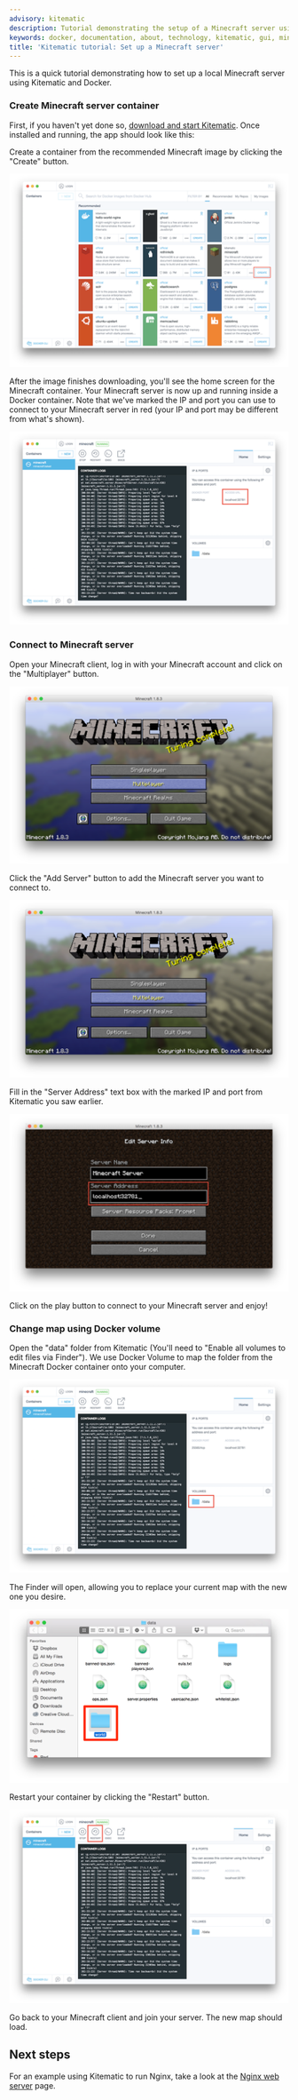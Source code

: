 ```yaml
---
advisory: kitematic
description: Tutorial demonstrating the setup of a Minecraft server using Docker and Kitematic
keywords: docker, documentation, about, technology, kitematic, gui, minecraft, tutorial
title: 'Kitematic tutorial: Set up a Minecraft server'
---
```


This is a quick tutorial demonstrating how to set up a local Minecraft server
using Kitematic and Docker.

### Create Minecraft server container

First, if you haven't yet done so, [download and start
Kitematic](index.md). Once installed and running, the app should look like this:

Create a container from the recommended Minecraft image by clicking the "Create"
button.

![create Minecraft container](images/minecraft-create.png)

After the image finishes downloading, you'll see the home screen for the
Minecraft container. Your Minecraft server is now up and running inside a Docker
container. Note that we've marked the IP and port you can use to connect to
your Minecraft server in red (your IP and port may be different from what's
shown).

![Minecraft server port and IP info](images/minecraft-port.png)

### Connect to Minecraft server

Open your Minecraft client, log in with your Minecraft account and click on the
"Multiplayer" button.

![Minecraft login screen](images/minecraft-login.png)

Click the "Add Server" button to add the Minecraft server you want to connect
to.

![Add server](images/minecraft-login.png)

Fill in the "Server Address" text box with the marked IP and port from Kitematic
you saw earlier.

![Minecraft server address](images/minecraft-server-address.png)

Click on the play button to connect to your Minecraft server and enjoy!


### Change map using Docker volume

Open the "data" folder from Kitematic (You'll need to "Enable all volumes to edit
files via Finder"). We use Docker Volume to map the folder from the Minecraft
Docker container onto your computer.

![Minecraft data volume](images/minecraft-data-volume.png)

The Finder will open, allowing you to replace your current map with the new one
you desire.

![Minecraft maps](images/minecraft-map.png)

Restart your container by clicking the "Restart" button.

![Restart Minecraft container](images/minecraft-restart.png)

Go back to your Minecraft client and join your server. The new map should load.


## Next steps

For an example using Kitematic to run Nginx, take a look at the [Nginx web
server](./nginx-web-server.md) page.
